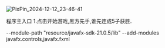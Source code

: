 ![PixPin_2024-12-12_23-46-41](https://github.com/user-attachments/assets/d433ee87-553d-4a3d-ad78-1449d779c1ad)

程序主入口
1.点击开始游戏,黑方先手,谁先连成5子获胜.

--module-path "resource/javafx-sdk-21.0.5/lib" --add-modules javafx.controls,javafx.fxml
